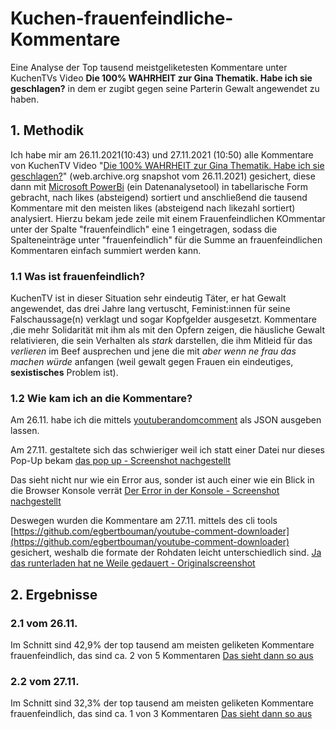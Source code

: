 # Kuchen-frauenfeindliche-Kommentare
Eine Analyse der Top tausend meistgeliketesten Kommentare unter KuchenTVs Video **Die 100% WAHRHEIT zur Gina Thematik. Habe ich sie geschlagen?** in dem er zugibt gegen seine Parterin Gewalt angewendet zu haben.
## 1. Methodik
Ich habe mir am 26.11.2021(10:43) und 27.11.2021 (10:50) alle Kommentare von KuchenTV Video "[Die 100% WAHRHEIT zur Gina Thematik. Habe ich sie geschlagen?](https://web.archive.org/web/20211126092349/https%3A%2F%2Fwww.youtube.com%2Fwatch%3Fv%3Dc186Z0zXo_E)" (web.archive.org snapshot vom 26.11.2021) gesichert, diese dann mit [Microsoft PowerBi](https://powerbi.microsoft.com/de-de/) (ein Datenanalysetool) in tabellarische Form gebracht, nach likes (absteigend) sortiert und anschließend die tausend Kommentare mit den meisten likes (absteigend nach likezahl sortiert) analysiert. Hierzu bekam jede zeile mit einem Frauenfeindlichen KOmmentar unter der Spalte "frauenfeindlich" eine 1 eingetragen, sodass die Spalteneinträge unter "frauenfeindlich" für die Summe an frauenfeindlichen Kommentaren einfach summiert werden kann.
### 1.1 Was ist frauenfeindlich?
KuchenTV ist in dieser Situation sehr eindeutig Täter, er hat Gewalt angewendet, das drei Jahre lang vertuscht, Feminist:innen für seine Falschaussage(n) verklagt und sogar Kopfgelder ausgesetzt.
Kommentare ,die mehr Solidarität mit ihm als mit den Opfern zeigen, die häusliche Gewalt relativieren, die sein Verhalten als *stark* darstellen, die ihm Mitleid für das *verlieren* im Beef ausprechen und jene die mit *aber wenn ne frau das machen würde* anfangen (weil gewalt gegen Frauen ein eindeutiges, **sexistisches** Problem ist).
### 1.2 Wie kam ich an die Kommentare?
Am 26.11. habe ich die mittels [youtuberandomcomment](https://youtuberandomcomment.com/) als JSON ausgeben lassen.

Am 27.11. gestaltete sich das schwieriger weil ich statt einer Datei nur dieses Pop-Up bekam [das pop up - Screenshot nachgestellt](https://github.com/Benji7103/Kuchen-frauenfeindliche-Kommentare/blob/main/Screenshots/Screenshot%20from%202021-11-28%2016-10-01.png)

Das sieht nicht nur wie ein Error aus, sonder ist auch einer wie ein Blick in die Browser Konsole verrät [Der Error in der Konsole - Screenshot nachgestellt](https://github.com/Benji7103/Kuchen-frauenfeindliche-Kommentare/blob/main/Screenshots/Screenshot%20from%202021-11-28%2016-12-43.png)

Deswegen wurden die Kommentare am 27.11. mittels des cli tools [https://github.com/egbertbouman/youtube-comment-downloader](https://github.com/egbertbouman/youtube-comment-downloader) gesichert, weshalb die formate der Rohdaten leicht unterschiedlich sind. [Ja das runterladen hat ne Weile gedauert - Originalscreenshot](https://github.com/Benji7103/Kuchen-frauenfeindliche-Kommentare/blob/main/Screenshots/Screenshot%20from%202021-11-27%2011-18-21.png)
## 2. Ergebnisse
### 2.1 vom 26.11. 
Im Schnitt sind 42,9% der top tausend am meisten geliketen Kommentare frauenfeindlich, das sind ca. 2 von 5 Kommentaren [Das sieht dann so aus](https://github.com/Benji7103/Kuchen-frauenfeindliche-Kommentare/blob/main/Ergebnisse%20-%20Visualiert/26%2011%202021%20Grafik.png)
### 2.2 vom 27.11.
Im Schnitt sind 32,3% der top tausend am meisten geliketen Kommentare frauenfeindlich, das sind ca. 1 von 3 Kommentaren [Das sieht dann so aus](https://github.com/Benji7103/Kuchen-frauenfeindliche-Kommentare/blob/main/Ergebnisse%20-%20Visualiert/27%2011%202021%20Grafik.png)
